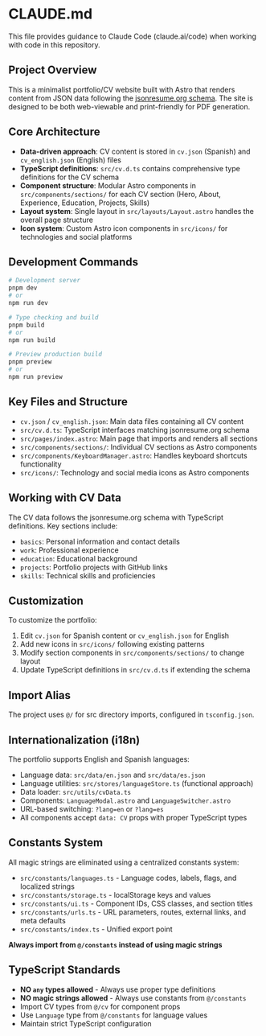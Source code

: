 # CLAUDE.md

This file provides guidance to Claude Code (claude.ai/code) when working with code in this repository.

## Project Overview

This is a minimalist portfolio/CV website built with Astro that renders content from JSON data following the [jsonresume.org schema](https://jsonresume.org/schema/). The site is designed to be both web-viewable and print-friendly for PDF generation.

## Core Architecture

- **Data-driven approach**: CV content is stored in `cv.json` (Spanish) and `cv_english.json` (English) files
- **TypeScript definitions**: `src/cv.d.ts` contains comprehensive type definitions for the CV schema
- **Component structure**: Modular Astro components in `src/components/sections/` for each CV section (Hero, About, Experience, Education, Projects, Skills)
- **Layout system**: Single layout in `src/layouts/Layout.astro` handles the overall page structure
- **Icon system**: Custom Astro icon components in `src/icons/` for technologies and social platforms

## Development Commands

```bash
# Development server
pnpm dev
# or
npm run dev

# Type checking and build
pnpm build
# or  
npm run build

# Preview production build
pnpm preview
# or
npm run preview
```

## Key Files and Structure

- `cv.json` / `cv_english.json`: Main data files containing all CV content
- `src/cv.d.ts`: TypeScript interfaces matching jsonresume.org schema
- `src/pages/index.astro`: Main page that imports and renders all sections
- `src/components/sections/`: Individual CV sections as Astro components
- `src/components/KeyboardManager.astro`: Handles keyboard shortcuts functionality
- `src/icons/`: Technology and social media icons as Astro components

## Working with CV Data

The CV data follows the jsonresume.org schema with TypeScript definitions. Key sections include:
- `basics`: Personal information and contact details
- `work`: Professional experience
- `education`: Educational background
- `projects`: Portfolio projects with GitHub links
- `skills`: Technical skills and proficiencies

## Customization

To customize the portfolio:
1. Edit `cv.json` for Spanish content or `cv_english.json` for English
2. Add new icons in `src/icons/` following existing patterns
3. Modify section components in `src/components/sections/` to change layout
4. Update TypeScript definitions in `src/cv.d.ts` if extending the schema

## Import Alias

The project uses `@/` for src directory imports, configured in `tsconfig.json`.

## Internationalization (i18n)

The portfolio supports English and Spanish languages:
- Language data: `src/data/en.json` and `src/data/es.json`
- Language utilities: `src/stores/languageStore.ts` (functional approach)
- Data loader: `src/utils/cvData.ts`
- Components: `LanguageModal.astro` and `LanguageSwitcher.astro`
- URL-based switching: `?lang=en` or `?lang=es`
- All components accept `data: CV` props with proper TypeScript types

## Constants System

All magic strings are eliminated using a centralized constants system:
- `src/constants/languages.ts` - Language codes, labels, flags, and localized strings
- `src/constants/storage.ts` - localStorage keys and values
- `src/constants/ui.ts` - Component IDs, CSS classes, and section titles
- `src/constants/urls.ts` - URL parameters, routes, external links, and meta defaults
- `src/constants/index.ts` - Unified export point

**Always import from `@/constants` instead of using magic strings**

## TypeScript Standards

- **NO `any` types allowed** - Always use proper type definitions
- **NO magic strings allowed** - Always use constants from `@/constants`
- Import CV types from `@/cv` for component props
- Use `Language` type from `@/constants` for language values
- Maintain strict TypeScript configuration